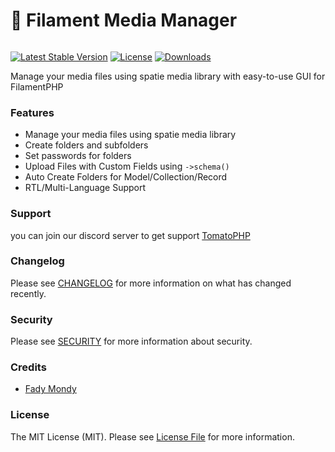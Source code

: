 # 📼 Filament Media Manager

<figure><img src="https://raw.githubusercontent.com/tomatophp/filament-media-manager/master/arts/3x1io-tomato-media-manager.jpg" alt=""><figcaption></figcaption></figure>

[![Latest Stable Version](https://camo.githubusercontent.com/76eaea881e2d6ef24e117a9a68e65af54b2d0b569ab25ac1dd7bc7d275a1c836/68747470733a2f2f706f7365722e707567782e6f72672f746f6d61746f7068702f66696c616d656e742d6d656469612d6d616e616765722f76657273696f6e2e737667)](https://packagist.org/packages/tomatophp/filament-media-manager) [![License](https://camo.githubusercontent.com/9f81ea9987651ad7be44cb42ff4bd1a4e77cf5ddde2ea47a7bd06f5043067289/68747470733a2f2f706f7365722e707567782e6f72672f746f6d61746f7068702f66696c616d656e742d6d656469612d6d616e616765722f6c6963656e73652e737667)](https://packagist.org/packages/tomatophp/filament-media-manager) [![Downloads](https://camo.githubusercontent.com/339a5db512d05505d3401e79fcbc88e57a1d82142bcb8aea6eb1d21c3cd1b43e/68747470733a2f2f706f7365722e707567782e6f72672f746f6d61746f7068702f66696c616d656e742d6d656469612d6d616e616765722f642f746f74616c2e737667)](https://packagist.org/packages/tomatophp/filament-media-manager)

Manage your media files using spatie media library with easy-to-use GUI for FilamentPHP

### Features

* Manage your media files using spatie media library
* Create folders and subfolders
* Set passwords for folders
* Upload Files with Custom Fields using `->schema()`
* Auto Create Folders for Model/Collection/Record
* RTL/Multi-Language Support

### Support

you can join our discord server to get support [TomatoPHP](https://discord.gg/Xqmt35Uh)

### Changelog

Please see [CHANGELOG](https://github.com/tomatophp/filament-media-manager/blob/master/CHANGELOG.md) for more information on what has changed recently.

### Security

Please see [SECURITY](https://github.com/tomatophp/filament-media-manager/blob/master/SECURITY.md) for more information about security.

### Credits

* [Fady Mondy](https://wa.me/+201207860084)

### License

The MIT License (MIT). Please see [License File](https://github.com/tomatophp/filament-media-manager/blob/master/LICENSE.md) for more information.
